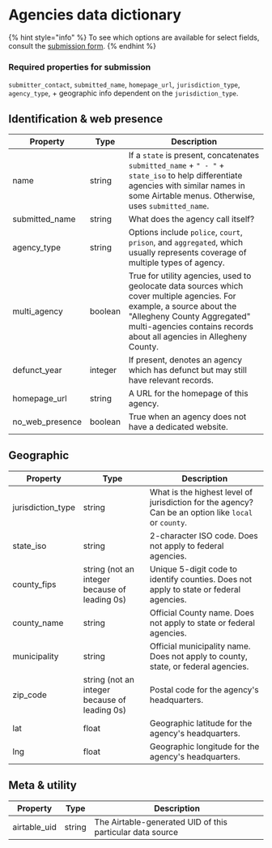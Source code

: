 # Agencies data dictionary

{% hint style="info" %}
To see which options are available for select fields, consult the [submission form](https://airtable.com/shrzxLdSsYmBvIWMH).
{% endhint %}

### Required properties for submission

`submitter_contact`, `submitted_name`, `homepage_url`, `jurisdiction_type`, `agency_type`, + geographic info dependent on the `jurisdiction_type`.

## Identification & web presence

| Property          | Type    | Description                                                                                                                                                                                                                    |
| ----------------- | ------- | ------------------------------------------------------------------------------------------------------------------------------------------------------------------------------------------------------------------------------ |
| name              | string  | If a `state` is present, concatenates `submitted_name` + `" - "` + `state_iso` to help differentiate agencies with similar names in some Airtable menus. Otherwise, uses `submitted_name`.                                     |
| submitted\_name   | string  | What does the agency call itself?                                                                                                                                                                                              |
| agency\_type      | string  | Options include `police`, `court`, `prison`, and `aggregated`, which usually represents coverage of multiple types of agency.                                                                                                  |
| multi\_agency     | boolean | True for utility agencies, used to geolocate data sources which cover multiple agencies. For example, a source about the "Allegheny County Aggregated" multi-agencies contains records about all agencies in Allegheny County. |
| defunct\_year     | integer | If present, denotes an agency which has defunct but may still have relevant records.                                                                                                                                           |
| homepage\_url     | string  | A URL for the homepage of this agency.                                                                                                                                                                                         |
| no\_web\_presence | boolean | True when an agency does not have a dedicated website.                                                                                                                                                                         |

## Geographic

| Property           | Type                                          | Description                                                                                          |
| ------------------ | --------------------------------------------- | ---------------------------------------------------------------------------------------------------- |
| jurisdiction\_type | string                                        | What is the highest level of jurisdiction for the agency? Can be an option like `local` or `county`. |
| state\_iso         | string                                        | 2-character ISO code. Does not apply to federal agencies.                                            |
| county\_fips       | string (not an integer because of leading 0s) | Unique 5-digit code to identify counties. Does not apply to state or federal agencies.               |
| county\_name       | string                                        | Official County name. Does not apply to state or federal agencies.                                   |
| municipality       | string                                        | Official municipality name. Does not apply to county, state, or federal agencies.                    |
| zip\_code          | string (not an integer because of leading 0s) | Postal code for the agency's headquarters.                                                           |
| lat                | float                                         | Geographic latitude for the agency's headquarters.                                                   |
| lng                | float                                         | Geographic longitude for the agency's headquarters.                                                  |

## Meta & utility

| Property      | Type   | Description                                               |
| ------------- | ------ | --------------------------------------------------------- |
| airtable\_uid | string | The Airtable-generated UID of this particular data source |
